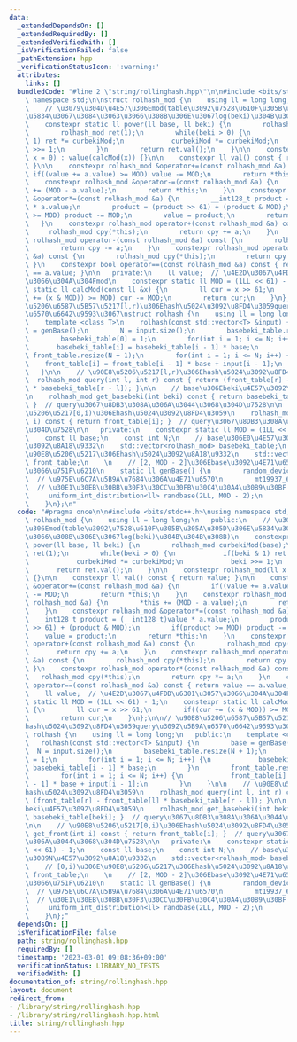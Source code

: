 ```yaml
---
data:
  _extendedDependsOn: []
  _extendedRequiredBy: []
  _extendedVerifiedWith: []
  _isVerificationFailed: false
  _pathExtension: hpp
  _verificationStatusIcon: ':warning:'
  attributes:
    links: []
  bundledCode: "#line 2 \"string/rollinghash.hpp\"\n\n#include <bits/stdc++.h>\nusing\
    \ namespace std;\n\nstruct rolhash_mod {\n    using ll = long long;\n   public:\n\
    \    // \u3079\u304D\u4E57\u306Emod(table\u3092\u7528\u610F\u305B\u305A\u305D\u306E\
    \u5834\u3067\u3084\u3063\u3066\u308B\u306E\u3067log(beki)\u304B\u304B\u308B)\n\
    \    constexpr static ll power(ll base, ll beki) {\n        rolhash_mod curbekiMod(base);\n\
    \        rolhash_mod ret(1);\n        while(beki > 0) {\n            if(beki &\
    \ 1) ret *= curbekiMod;\n            curbekiMod *= curbekiMod;\n            beki\
    \ >>= 1;\n        }\n        return ret.val();\n    }\n\n    constexpr rolhash_mod(ll\
    \ x = 0) : value(calcMod(x)) {}\n\n    constexpr ll val() const { return value;\
    \ }\n\n    constexpr rolhash_mod &operator+=(const rolhash_mod &a) {\n       \
    \ if((value += a.value) >= MOD) value -= MOD;\n        return *this;\n    }\n\
    \    constexpr rolhash_mod &operator-=(const rolhash_mod &a) {\n        *this\
    \ += (MOD - a.value);\n        return *this;\n    }\n    constexpr rolhash_mod\
    \ &operator*=(const rolhash_mod &a) {\n        __int128_t product = (__int128_t)value\
    \ * a.value;\n        product = (product >> 61) + (product & MOD);\n        if(product\
    \ >= MOD) product -= MOD;\n        value = product;\n        return *this;\n \
    \   }\n    constexpr rolhash_mod operator+(const rolhash_mod &a) const {\n   \
    \     rolhash_mod cpy(*this);\n        return cpy += a;\n    }\n    constexpr\
    \ rolhash_mod operator-(const rolhash_mod &a) const {\n        rolhash_mod cpy(*this);\n\
    \        return cpy -= a;\n    }\n    constexpr rolhash_mod operator*(const rolhash_mod\
    \ &a) const {\n        rolhash_mod cpy(*this);\n        return cpy *= a;\n   \
    \ }\n    constexpr bool operator==(const rolhash_mod &a) const { return value\
    \ == a.value; }\n\n   private:\n    ll value;  // \u4E2D\u3067\u4FDD\u6301\u3057\
    \u3066\u304A\u304Fmod\n    constexpr static ll MOD = (1LL << 61) - 1;\n    constexpr\
    \ static ll calcMod(const ll &x) {\n        ll cur = x >> 61;\n        if((cur\
    \ += (x & MOD)) >= MOD) cur -= MOD;\n        return cur;\n    }\n};\n\n// \u90E8\
    \u5206\u6587\u5B57\u5217[l,r)\u306Ehash\u5024\u3092\u8FD4\u3059query\u3092\u5B9A\
    \u6570\u6642\u9593\u3067\nstruct rolhash {\n    using ll = long long;\n   public:\n\
    \    template <class T>\n    rolhash(const std::vector<T> &input) {\n        base\
    \ = genBase();\n        N = input.size();\n        basebeki_table.resize(N + 1);\n\
    \        basebeki_table[0] = 1;\n        for(int i = 1; i <= N; i++) {\n     \
    \       basebeki_table[i] = basebeki_table[i - 1] * base;\n        }\n       \
    \ front_table.resize(N + 1);\n        for(int i = 1; i <= N; i++) {\n        \
    \    front_table[i] = front_table[i - 1] * base + input[i - 1];\n        }\n \
    \   }\n\n    // \u90E8\u5206\u5217[l,r)\u306Ehash\u5024\u3092\u8FD4\u3059\n  \
    \  rolhash_mod query(int l, int r) const { return (front_table[r] - front_table[l]\
    \ * basebeki_table[r - l]); }\n\n    // base\u306Ebeki\u4E57\u3092\u8FD4\u3059\
    \n    rolhash_mod get_basebeki(int beki) const { return basebeki_table[beki];\
    \ }  // query\u3067\u8DB3\u308A\u306A\u3044\u3068\u304D\u7528\n\n    // \u90E8\
    \u5206\u5217[0,i)\u306Ehash\u5024\u3092\u8FD4\u3059\n    rolhash_mod get_front(int\
    \ i) const { return front_table[i]; }  // query\u3067\u8DB3\u308A\u306A\u3044\u3068\
    \u304D\u7528\n\n   private:\n    constexpr static ll MOD = (1LL << 61) - 1;\n\
    \    const ll base;\n    const int N;\n    // base\u306E0\u4E57\u304B\u3089N\u4E57\
    \u3092\u8A18\u9332\n    std::vector<rolhash_mod> basebeki_table;\n    // [0,i)\u306E\
    \u90E8\u5206\u5217\u306Ehash\u5024\u3092\u8A18\u9332\n    std::vector<rolhash_mod>\
    \ front_table;\n    \n    // [2, MOD - 2]\u306Ebase\u3092\u4E71\u6570\u3068\u3057\
    \u3066\u751F\u6210\n    static ll genBase() {\n        random_device seed;   \
    \  // \u975E\u6C7A\u5B9A\u7684\u306A\u4E71\u6570\n        mt19937_64 mt(seed());\
    \  // \u30E1\u30EB\u30BB\u30F3\u30CC\u30FB\u30C4\u30A4\u30B9\u30BF 64bit\n   \
    \     uniform_int_distribution<ll> randbase(2LL, MOD - 2);\n        return randbase(mt);\n\
    \    }\n};\n"
  code: "#pragma once\n\n#include <bits/stdc++.h>\nusing namespace std;\n\nstruct\
    \ rolhash_mod {\n    using ll = long long;\n   public:\n    // \u3079\u304D\u4E57\
    \u306Emod(table\u3092\u7528\u610F\u305B\u305A\u305D\u306E\u5834\u3067\u3084\u3063\
    \u3066\u308B\u306E\u3067log(beki)\u304B\u304B\u308B)\n    constexpr static ll\
    \ power(ll base, ll beki) {\n        rolhash_mod curbekiMod(base);\n        rolhash_mod\
    \ ret(1);\n        while(beki > 0) {\n            if(beki & 1) ret *= curbekiMod;\n\
    \            curbekiMod *= curbekiMod;\n            beki >>= 1;\n        }\n \
    \       return ret.val();\n    }\n\n    constexpr rolhash_mod(ll x = 0) : value(calcMod(x))\
    \ {}\n\n    constexpr ll val() const { return value; }\n\n    constexpr rolhash_mod\
    \ &operator+=(const rolhash_mod &a) {\n        if((value += a.value) >= MOD) value\
    \ -= MOD;\n        return *this;\n    }\n    constexpr rolhash_mod &operator-=(const\
    \ rolhash_mod &a) {\n        *this += (MOD - a.value);\n        return *this;\n\
    \    }\n    constexpr rolhash_mod &operator*=(const rolhash_mod &a) {\n      \
    \  __int128_t product = (__int128_t)value * a.value;\n        product = (product\
    \ >> 61) + (product & MOD);\n        if(product >= MOD) product -= MOD;\n    \
    \    value = product;\n        return *this;\n    }\n    constexpr rolhash_mod\
    \ operator+(const rolhash_mod &a) const {\n        rolhash_mod cpy(*this);\n \
    \       return cpy += a;\n    }\n    constexpr rolhash_mod operator-(const rolhash_mod\
    \ &a) const {\n        rolhash_mod cpy(*this);\n        return cpy -= a;\n   \
    \ }\n    constexpr rolhash_mod operator*(const rolhash_mod &a) const {\n     \
    \   rolhash_mod cpy(*this);\n        return cpy *= a;\n    }\n    constexpr bool\
    \ operator==(const rolhash_mod &a) const { return value == a.value; }\n\n   private:\n\
    \    ll value;  // \u4E2D\u3067\u4FDD\u6301\u3057\u3066\u304A\u304Fmod\n    constexpr\
    \ static ll MOD = (1LL << 61) - 1;\n    constexpr static ll calcMod(const ll &x)\
    \ {\n        ll cur = x >> 61;\n        if((cur += (x & MOD)) >= MOD) cur -= MOD;\n\
    \        return cur;\n    }\n};\n\n// \u90E8\u5206\u6587\u5B57\u5217[l,r)\u306E\
    hash\u5024\u3092\u8FD4\u3059query\u3092\u5B9A\u6570\u6642\u9593\u3067\nstruct\
    \ rolhash {\n    using ll = long long;\n   public:\n    template <class T>\n \
    \   rolhash(const std::vector<T> &input) {\n        base = genBase();\n      \
    \  N = input.size();\n        basebeki_table.resize(N + 1);\n        basebeki_table[0]\
    \ = 1;\n        for(int i = 1; i <= N; i++) {\n            basebeki_table[i] =\
    \ basebeki_table[i - 1] * base;\n        }\n        front_table.resize(N + 1);\n\
    \        for(int i = 1; i <= N; i++) {\n            front_table[i] = front_table[i\
    \ - 1] * base + input[i - 1];\n        }\n    }\n\n    // \u90E8\u5206\u5217[l,r)\u306E\
    hash\u5024\u3092\u8FD4\u3059\n    rolhash_mod query(int l, int r) const { return\
    \ (front_table[r] - front_table[l] * basebeki_table[r - l]); }\n\n    // base\u306E\
    beki\u4E57\u3092\u8FD4\u3059\n    rolhash_mod get_basebeki(int beki) const { return\
    \ basebeki_table[beki]; }  // query\u3067\u8DB3\u308A\u306A\u3044\u3068\u304D\u7528\
    \n\n    // \u90E8\u5206\u5217[0,i)\u306Ehash\u5024\u3092\u8FD4\u3059\n    rolhash_mod\
    \ get_front(int i) const { return front_table[i]; }  // query\u3067\u8DB3\u308A\
    \u306A\u3044\u3068\u304D\u7528\n\n   private:\n    constexpr static ll MOD = (1LL\
    \ << 61) - 1;\n    const ll base;\n    const int N;\n    // base\u306E0\u4E57\u304B\
    \u3089N\u4E57\u3092\u8A18\u9332\n    std::vector<rolhash_mod> basebeki_table;\n\
    \    // [0,i)\u306E\u90E8\u5206\u5217\u306Ehash\u5024\u3092\u8A18\u9332\n    std::vector<rolhash_mod>\
    \ front_table;\n    \n    // [2, MOD - 2]\u306Ebase\u3092\u4E71\u6570\u3068\u3057\
    \u3066\u751F\u6210\n    static ll genBase() {\n        random_device seed;   \
    \  // \u975E\u6C7A\u5B9A\u7684\u306A\u4E71\u6570\n        mt19937_64 mt(seed());\
    \  // \u30E1\u30EB\u30BB\u30F3\u30CC\u30FB\u30C4\u30A4\u30B9\u30BF 64bit\n   \
    \     uniform_int_distribution<ll> randbase(2LL, MOD - 2);\n        return randbase(mt);\n\
    \    }\n};"
  dependsOn: []
  isVerificationFile: false
  path: string/rollinghash.hpp
  requiredBy: []
  timestamp: '2023-03-01 09:08:36+09:00'
  verificationStatus: LIBRARY_NO_TESTS
  verifiedWith: []
documentation_of: string/rollinghash.hpp
layout: document
redirect_from:
- /library/string/rollinghash.hpp
- /library/string/rollinghash.hpp.html
title: string/rollinghash.hpp
---
```

